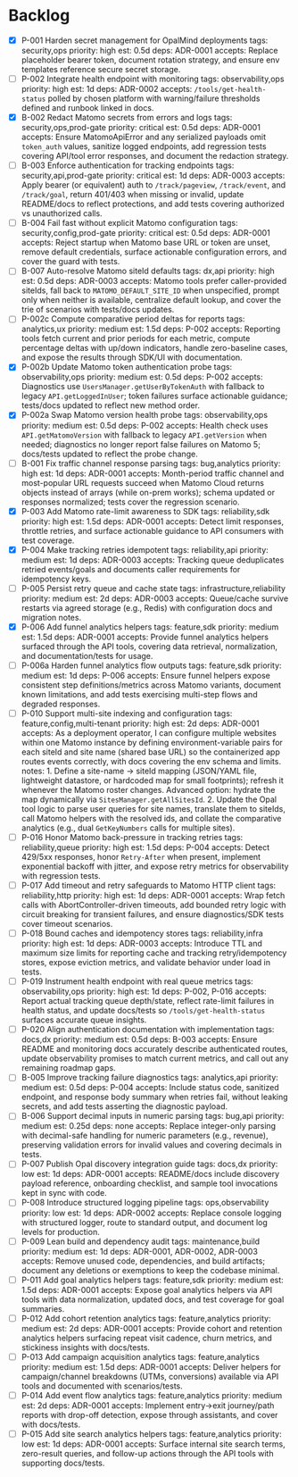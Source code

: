 # Backlog
- [x] P-001 Harden secret management for OpalMind deployments
      tags: security,ops  priority: high  est: 0.5d
      deps: ADR-0001
      accepts: Replace placeholder bearer token, document rotation strategy, and ensure env templates reference secure secret storage.
- [ ] P-002 Integrate health endpoint with monitoring
      tags: observability,ops  priority: high  est: 1d
      deps: ADR-0002
      accepts: `/tools/get-health-status` polled by chosen platform with warning/failure thresholds defined and runbook linked in docs.
- [x] B-002 Redact Matomo secrets from errors and logs
      tags: security,ops,prod-gate  priority: critical  est: 0.5d
      deps: ADR-0001
      accepts: Ensure MatomoApiError and any serialized payloads omit `token_auth` values, sanitize logged endpoints, add regression tests covering API/tool error responses, and document the redaction strategy.
- [ ] B-003 Enforce authentication for tracking endpoints
      tags: security,api,prod-gate  priority: critical  est: 1d
      deps: ADR-0003
      accepts: Apply bearer (or equivalent) auth to `/track/pageview`, `/track/event`, and `/track/goal`, return 401/403 when missing or invalid, update README/docs to reflect protections, and add tests covering authorized vs unauthorized calls.
- [ ] B-004 Fail fast without explicit Matomo configuration
      tags: security,config,prod-gate  priority: critical  est: 0.5d
      deps: ADR-0001
      accepts: Reject startup when Matomo base URL or token are unset, remove default credentials, surface actionable configuration errors, and cover the guard with tests.
- [ ] B-007 Auto-resolve Matomo siteId defaults
      tags: dx,api  priority: high  est: 0.5d
      deps: ADR-0003
      accepts: Matomo tools prefer caller-provided siteIds, fall back to `MATOMO_DEFAULT_SITE_ID` when unspecified, prompt only when neither is available, centralize default lookup, and cover the trie of scenarios with tests/docs updates.
- [ ] P-002c Compute comparative period deltas for reports
      tags: analytics,ux  priority: medium  est: 1.5d
      deps: P-002
      accepts: Reporting tools fetch current and prior periods for each metric, compute percentage deltas with up/down indicators, handle zero-baseline cases, and expose the results through SDK/UI with documentation.
- [x] P-002b Update Matomo token authentication probe
      tags: observability,ops  priority: medium  est: 0.5d
      deps: P-002
      accepts: Diagnostics use `UsersManager.getUserByTokenAuth` with fallback to legacy `API.getLoggedInUser`; token failures surface actionable guidance; tests/docs updated to reflect new method order.
- [x] P-002a Swap Matomo version health probe
      tags: observability,ops  priority: medium  est: 0.5d
      deps: P-002
      accepts: Health check uses `API.getMatomoVersion` with fallback to legacy `API.getVersion` when needed; diagnostics no longer report false failures on Matomo 5; docs/tests updated to reflect the probe change.
- [ ] B-001 Fix traffic channel response parsing
      tags: bug,analytics  priority: high  est: 1d
      deps: ADR-0001
      accepts: Month-period traffic channel and most-popular URL requests succeed when Matomo Cloud returns objects instead of arrays (while on-prem works); schema updated or responses normalized; tests cover the regression scenario.
- [x] P-003 Add Matomo rate-limit awareness to SDK
      tags: reliability,sdk  priority: high  est: 1.5d
      deps: ADR-0001
      accepts: Detect limit responses, throttle retries, and surface actionable guidance to API consumers with test coverage.
- [x] P-004 Make tracking retries idempotent
      tags: reliability,api  priority: medium  est: 1d
      deps: ADR-0003
      accepts: Tracking queue deduplicates retried events/goals and documents caller requirements for idempotency keys.
- [ ] P-005 Persist retry queue and cache state
      tags: infrastructure,reliability  priority: medium  est: 2d
      deps: ADR-0003
      accepts: Queue/cache survive restarts via agreed storage (e.g., Redis) with configuration docs and migration notes.
- [x] P-006 Add funnel analytics helpers
      tags: feature,sdk  priority: medium  est: 1.5d
      deps: ADR-0001
      accepts: Provide funnel analytics helpers surfaced through the API tools, covering data retrieval, normalization, and documentation/tests for usage.
- [ ] P-006a Harden funnel analytics flow outputs
      tags: feature,sdk  priority: medium  est: 1d
      deps: P-006
      accepts: Ensure funnel helpers expose consistent step definitions/metrics across Matomo variants, document known limitations, and add tests exercising multi-step flows and degraded responses.
- [ ] P-010 Support multi-site indexing and configuration
      tags: feature,config,multi-tenant  priority: high  est: 2d
      deps: ADR-0001
      accepts: As a deployment operator, I can configure multiple websites within one Matomo instance by defining environment-variable pairs for each siteId and site name (shared base URL) so the containerized app routes events correctly, with docs covering the env schema and limits.
      notes:
        1. Define a site-name → siteId mapping (JSON/YAML file, lightweight datastore, or hardcoded map for small footprints); refresh it whenever the Matomo roster changes. Advanced option: hydrate the map dynamically via `SitesManager.getAllSitesId`.
        2. Update the Opal tool logic to parse user queries for site names, translate them to siteIds, call Matomo helpers with the resolved ids, and collate the comparative analytics (e.g., dual `GetKeyNumbers` calls for multiple sites).
- [ ] P-016 Honor Matomo back-pressure in tracking retries
      tags: reliability,queue  priority: high  est: 1.5d
      deps: P-004
      accepts: Detect 429/5xx responses, honor `Retry-After` when present, implement exponential backoff with jitter, and expose retry metrics for observability with regression tests.
- [ ] P-017 Add timeout and retry safeguards to Matomo HTTP client
      tags: reliability,http  priority: high  est: 1d
      deps: ADR-0001
      accepts: Wrap fetch calls with AbortController-driven timeouts, add bounded retry logic with circuit breaking for transient failures, and ensure diagnostics/SDK tests cover timeout scenarios.
- [ ] P-018 Bound caches and idempotency stores
      tags: reliability,infra  priority: high  est: 1d
      deps: ADR-0003
      accepts: Introduce TTL and maximum size limits for reporting cache and tracking retry/idempotency stores, expose eviction metrics, and validate behavior under load in tests.
- [ ] P-019 Instrument health endpoint with real queue metrics
      tags: observability,ops  priority: high  est: 1d
      deps: P-002, P-016
      accepts: Report actual tracking queue depth/state, reflect rate-limit failures in health status, and update docs/tests so `/tools/get-health-status` surfaces accurate queue insights.
- [ ] P-020 Align authentication documentation with implementation
      tags: docs,dx  priority: medium  est: 0.5d
      deps: B-003
      accepts: Ensure README and monitoring docs accurately describe authenticated routes, update observability promises to match current metrics, and call out any remaining roadmap gaps.
- [ ] B-005 Improve tracking failure diagnostics
      tags: analytics,api  priority: medium  est: 0.5d
      deps: P-004
      accepts: Include status code, sanitized endpoint, and response body summary when retries fail, without leaking secrets, and add tests asserting the diagnostic payload.
- [ ] B-006 Support decimal inputs in numeric parsing
      tags: bug,api  priority: medium  est: 0.25d
      deps: none
      accepts: Replace integer-only parsing with decimal-safe handling for numeric parameters (e.g., revenue), preserving validation errors for invalid values and covering decimals in tests.
- [ ] P-007 Publish Opal discovery integration guide
      tags: docs,dx  priority: low  est: 1d
      deps: ADR-0001
      accepts: README/docs include discovery payload reference, onboarding checklist, and sample tool invocations kept in sync with code.
- [ ] P-008 Introduce structured logging pipeline
      tags: ops,observability  priority: low  est: 1d
      deps: ADR-0002
      accepts: Replace console logging with structured logger, route to standard output, and document log levels for production.
- [ ] P-009 Lean build and dependency audit
      tags: maintenance,build  priority: medium  est: 1d
      deps: ADR-0001, ADR-0002, ADR-0003
      accepts: Remove unused code, dependencies, and build artifacts; document any deletions or exemptions to keep the codebase minimal.
- [ ] P-011 Add goal analytics helpers
      tags: feature,sdk  priority: medium  est: 1.5d
      deps: ADR-0001
      accepts: Expose goal analytics helpers via API tools with data normalization, updated docs, and test coverage for goal summaries.
- [ ] P-012 Add cohort retention analytics
      tags: feature,analytics  priority: medium  est: 2d
      deps: ADR-0001
      accepts: Provide cohort and retention analytics helpers surfacing repeat visit cadence, churn metrics, and stickiness insights with docs/tests.
- [ ] P-013 Add campaign acquisition analytics
      tags: feature,analytics  priority: medium  est: 1.5d
      deps: ADR-0001
      accepts: Deliver helpers for campaign/channel breakdowns (UTMs, conversions) available via API tools and documented with scenarios/tests.
- [ ] P-014 Add event flow analytics
      tags: feature,analytics  priority: medium  est: 2d
      deps: ADR-0001
      accepts: Implement entry→exit journey/path reports with drop-off detection, expose through assistants, and cover with docs/tests.
- [ ] P-015 Add site search analytics helpers
      tags: feature,analytics  priority: low  est: 1d
      deps: ADR-0001
      accepts: Surface internal site search terms, zero-result queries, and follow-up actions through the API tools with supporting docs/tests.
